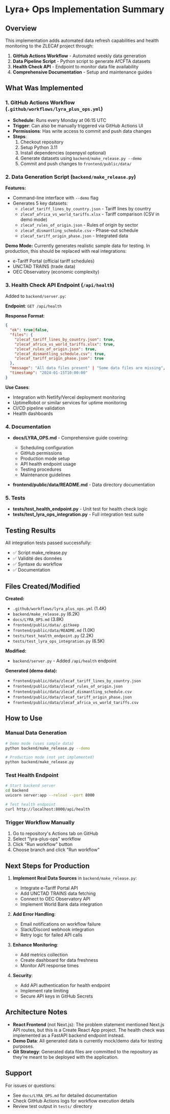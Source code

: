 # Lyra+ Ops Implementation Summary

## Overview

This implementation adds automated data refresh capabilities and health monitoring to the ZLECAf project through:

1. **GitHub Actions Workflow** - Automated weekly data generation
2. **Data Pipeline Script** - Python script to generate AfCFTA datasets
3. **Health Check API** - Endpoint to monitor data file availability
4. **Comprehensive Documentation** - Setup and maintenance guides

## What Was Implemented

### 1. GitHub Actions Workflow (`.github/workflows/lyra_plus_ops.yml`)

- **Schedule**: Runs every Monday at 06:15 UTC
- **Trigger**: Can also be manually triggered via GitHub Actions UI
- **Permissions**: Has write access to commit and push data changes
- **Steps**:
  1. Checkout repository
  2. Setup Python 3.11
  3. Install dependencies (openpyxl optional)
  4. Generate datasets using `backend/make_release.py --demo`
  5. Commit and push changes to `frontend/public/data/`

### 2. Data Generation Script (`backend/make_release.py`)

**Features:**
- Command-line interface with `--demo` flag
- Generates 5 key datasets:
  - `zlecaf_tariff_lines_by_country.json` - Tariff lines by country
  - `zlecaf_africa_vs_world_tariffs.xlsx` - Tariff comparison (CSV in demo mode)
  - `zlecaf_rules_of_origin.json` - Rules of origin by sector
  - `zlecaf_dismantling_schedule.csv` - Phase-out schedule
  - `zlecaf_tariff_origin_phase.json` - Integrated data

**Demo Mode:**
Currently generates realistic sample data for testing. In production, this should be replaced with real integrations:
- e-Tariff Portal (official tariff schedules)
- UNCTAD TRAINS (trade data)
- OEC Observatory (economic complexity)

### 3. Health Check API Endpoint (`/api/health`)

Added to `backend/server.py`:

**Endpoint**: `GET /api/health`

**Response Format**:
```json
{
  "ok": true|false,
  "files": {
    "zlecaf_tariff_lines_by_country.json": true,
    "zlecaf_africa_vs_world_tariffs.xlsx": true,
    "zlecaf_rules_of_origin.json": true,
    "zlecaf_dismantling_schedule.csv": true,
    "zlecaf_tariff_origin_phase.json": true
  },
  "message": "All data files present" | "Some data files are missing",
  "timestamp": "2024-01-15T10:00:00"
}
```

**Use Cases**:
- Integration with Netlify/Vercel deployment monitoring
- UptimeRobot or similar services for uptime monitoring
- CI/CD pipeline validation
- Health dashboards

### 4. Documentation

- **docs/LYRA_OPS.md** - Comprehensive guide covering:
  - Scheduling configuration
  - GitHub permissions
  - Production mode setup
  - API health endpoint usage
  - Testing procedures
  - Maintenance guidelines
  
- **frontend/public/data/README.md** - Data directory documentation

### 5. Tests

- **tests/test_health_endpoint.py** - Unit test for health check logic
- **tests/test_lyra_ops_integration.py** - Full integration test suite

## Testing Results

All integration tests passed successfully:
- ✅ Script make_release.py
- ✅ Validité des données
- ✅ Syntaxe du workflow
- ✅ Documentation

## Files Created/Modified

**Created:**
- `.github/workflows/lyra_plus_ops.yml` (1.4K)
- `backend/make_release.py` (6.2K)
- `docs/LYRA_OPS.md` (3.8K)
- `frontend/public/data/.gitkeep`
- `frontend/public/data/README.md` (1.0K)
- `tests/test_health_endpoint.py` (2.2K)
- `tests/test_lyra_ops_integration.py` (6.5K)

**Modified:**
- `backend/server.py` - Added `/api/health` endpoint

**Generated (demo data):**
- `frontend/public/data/zlecaf_tariff_lines_by_country.json`
- `frontend/public/data/zlecaf_rules_of_origin.json`
- `frontend/public/data/zlecaf_dismantling_schedule.csv`
- `frontend/public/data/zlecaf_tariff_origin_phase.json`
- `frontend/public/data/zlecaf_africa_vs_world_tariffs.csv`

## How to Use

### Manual Data Generation

```bash
# Demo mode (uses sample data)
python backend/make_release.py --demo

# Production mode (not yet implemented)
python backend/make_release.py
```

### Test Health Endpoint

```bash
# Start backend server
cd backend
uvicorn server:app --reload --port 8000

# Test health endpoint
curl http://localhost:8000/api/health
```

### Trigger Workflow Manually

1. Go to repository's Actions tab on GitHub
2. Select "lyra-plus-ops" workflow
3. Click "Run workflow" button
4. Choose branch and click "Run workflow"

## Next Steps for Production

1. **Implement Real Data Sources** in `backend/make_release.py`:
   - Integrate e-Tariff Portal API
   - Add UNCTAD TRAINS data fetching
   - Connect to OEC Observatory API
   - Implement World Bank data integration

2. **Add Error Handling**:
   - Email notifications on workflow failure
   - Slack/Discord webhook integration
   - Retry logic for failed API calls

3. **Enhance Monitoring**:
   - Add metrics collection
   - Create dashboard for data freshness
   - Monitor API response times

4. **Security**:
   - Add API authentication for health endpoint
   - Implement rate limiting
   - Secure API keys in GitHub Secrets

## Architecture Notes

- **React Frontend** (not Next.js): The problem statement mentioned Next.js API routes, but this is a Create React App project. The health check was implemented as a FastAPI backend endpoint instead.
- **Demo Data**: All generated data is currently mock/demo data for testing purposes.
- **Git Strategy**: Generated data files are committed to the repository as they're meant to be deployed with the application.

## Support

For issues or questions:
- See `docs/LYRA_OPS.md` for detailed documentation
- Check GitHub Actions logs for workflow execution details
- Review test output in `tests/` directory
